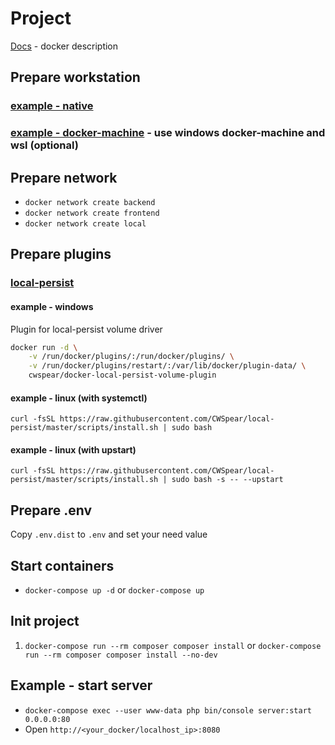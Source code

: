 # Project

[Docs](/.docker/README.md) - docker description

## Prepare workstation

### [example - native](https://docker.com/)
### [example - docker-machine](http://telegra.ph/Docker-on-windows-10-AU-10-13) - use windows docker-machine and wsl (optional)

## Prepare network

* `docker network create backend`
* `docker network create frontend`
* `docker network create local`

## Prepare plugins

### [local-persist](https://github.com/CWSpear/local-persist)

#### example - windows

Plugin for local-persist volume driver

```bash
docker run -d \
    -v /run/docker/plugins/:/run/docker/plugins/ \
    -v /run/docker/plugins/restart/:/var/lib/docker/plugin-data/ \
    cwspear/docker-local-persist-volume-plugin
```

#### example - linux (with systemctl)

`curl -fsSL https://raw.githubusercontent.com/CWSpear/local-persist/master/scripts/install.sh | sudo bash`

#### example - linux (with upstart)

`curl -fsSL https://raw.githubusercontent.com/CWSpear/local-persist/master/scripts/install.sh | sudo bash -s -- --upstart`

## Prepare .env

Copy `.env.dist` to `.env` and set your need value

## Start containers

* `docker-compose up -d` or `docker-compose up`

## Init project

1. `docker-compose run --rm composer composer install` or `docker-compose run --rm composer composer install --no-dev`

## Example - start server

* `docker-compose exec --user www-data php bin/console server:start 0.0.0.0:80`
* Open `http://<your_docker/localhost_ip>:8080`
